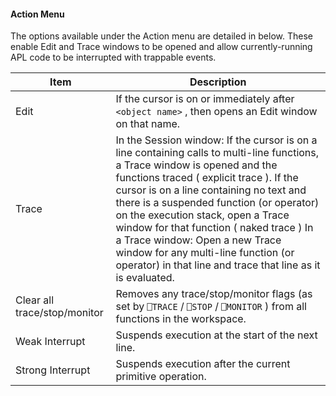 



#### Action Menu


The options available under the Action menu are detailed in [](#action_menu)below. These enable Edit and Trace windows to be opened and allow currently-running APL code to be interrupted with trappable events.

| Item | Description |
| --- | --- |
| Edit | If the cursor is on or immediately after `<object name>` , then opens an Edit window on that name. |
| Trace | In the Session window: If the cursor is on a line containing calls to multi-line functions, a Trace window is opened and the functions traced ( explicit trace ). If the cursor is on a line containing no text and there is a suspended function (or operator) on the execution stack, open a Trace window for that function ( naked trace ) In a Trace window: Open a new Trace window for any multi-line function (or operator) in that line and trace that line as it is evaluated. |
| Clear all trace/stop/monitor | Removes any trace/stop/monitor flags  (as set by `⎕TRACE` / `⎕STOP` / `⎕MONITOR` ) from all functions in the workspace. |
| Weak Interrupt | Suspends execution at the start of the next line. |
| Strong Interrupt | Suspends execution after the current primitive operation. |


